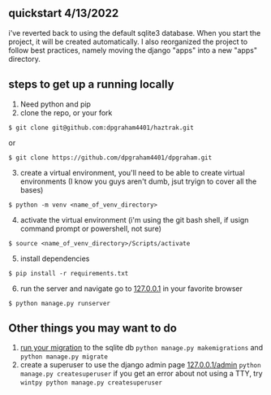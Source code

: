 ## quickstart 4/13/2022
i've reverted back to using the default sqlite3 database. When you start the project, it will be created automatically. 
I also reorganized the project to follow best practices, namely moving the django "apps" into a new "apps" directory. 

## steps to get up a running locally
1. Need python and pip
2. clone the repo, or your fork
```
$ git clone git@github.com:dpgraham4401/haztrak.git
``` 
or 
```
$ git clone https://github.com/dpgraham4401/dpgraham.git
```
3. create a virtual environment, you'll need to be able to create virtual environments (I know you guys aren't dumb, jsut tryign to cover all the bases)
```
$ python -m venv <name_of_venv_directory>
```
4. activate the virtual environment (i'm using the git bash shell, if usign command prompt or powershell, not sure)
```
$ source <name_of_venv_directory>/Scripts/activate
```
5. install dependencies
```
$ pip install -r requirements.txt
```
6. run the server and navigate go to [127.0.0.1](http://127.0.0.1) in your favorite browser
```
$ python manage.py runserver
```

## Other things you may want to do
1. [run your migration](https://docs.djangoproject.com/en/4.0/topics/migrations/)
 to the sqlite db ```python manage.py makemigrations``` and ```python manage.py migrate```
2. create a superuser to use the django admin page [127.0.0.1/admin](http://127.0.0.1/admin)
``` python manage.py createsuperuser ```
if you get an error about not using a TTY, try ```wintpy python manage.py createsuperuser```
